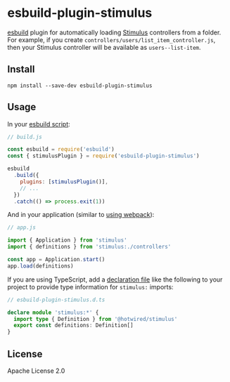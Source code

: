 # esbuild-plugin-stimulus

[esbuild][] plugin for automatically loading [Stimulus][] controllers from a
folder. For example, if you create `controllers/users/list_item_controller.js`,
then your Stimulus controller will be available as `users--list-item`.

[esbuild]: https://esbuild.github.io/
[Stimulus]: https://stimulus.hotwire.dev/

## Install

```shell
npm install --save-dev esbuild-plugin-stimulus
```

## Usage

In your [esbuild script][]:

```javascript
// build.js

const esbuild = require('esbuild')
const { stimulusPlugin } = require('esbuild-plugin-stimulus')

esbuild
  .build({
    plugins: [stimulusPlugin()],
    // ...
  })
  .catch(() => process.exit(1))
```

And in your application (similar to [using webpack][]):

```javascript
// app.js

import { Application } from 'stimulus'
import { definitions } from 'stimulus:./controllers'

const app = Application.start()
app.load(definitions)
```

If you are using TypeScript, add a [declaration file][] like the following to
your project to provide type information for `stimulus:` imports:

```typescript
// esbuild-plugin-stimulus.d.ts

declare module 'stimulus:*' {
  import type { Definition } from '@hotwired/stimulus'
  export const definitions: Definition[]
}
```

[declaration file]: https://www.typescriptlang.org/docs/handbook/modules.html#working-with-other-javascript-libraries
[esbuild script]: https://esbuild.github.io/getting-started/#build-scripts
[using webpack]: https://stimulus.hotwire.dev/handbook/installing#using-webpack-helpers

## License

Apache License 2.0
